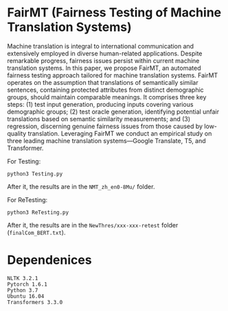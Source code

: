 # FairMT (Fairness Testing of Machine Translation Systems)

Machine translation is integral to international communication and extensively employed in diverse human-related applications. Despite remarkable progress, fairness issues persist within current machine translation systems. In this paper, we propose FairMT, an automated fairness testing approach tailored for machine translation systems. FairMT operates on the assumption that translations of semantically similar sentences, containing protected attributes from distinct demographic groups, should maintain comparable meanings. It comprises three key steps: (1) test input generation, producing inputs covering various demographic groups; (2) test oracle generation, identifying potential unfair translations based on semantic similarity measurements; and (3) regression, discerning genuine fairness issues from those caused by low-quality translation. Leveraging FairMT we conduct an empirical study on three leading machine translation systems—Google Translate, T5, and Transformer.

For Testing:
```
python3 Testing.py
```
After it, the results are in the ```NMT_zh_en0-8Mu/``` folder.

For ReTesting:
```
python3 ReTesting.py
```
After it, the results are in the ```NewThres/xxx-xxx-retest``` folder (```finalCom_BERT.txt```). 

# Dependenices
```
NLTK 3.2.1
Pytorch 1.6.1
Python 3.7
Ubuntu 16.04
Transformers 3.3.0
```
